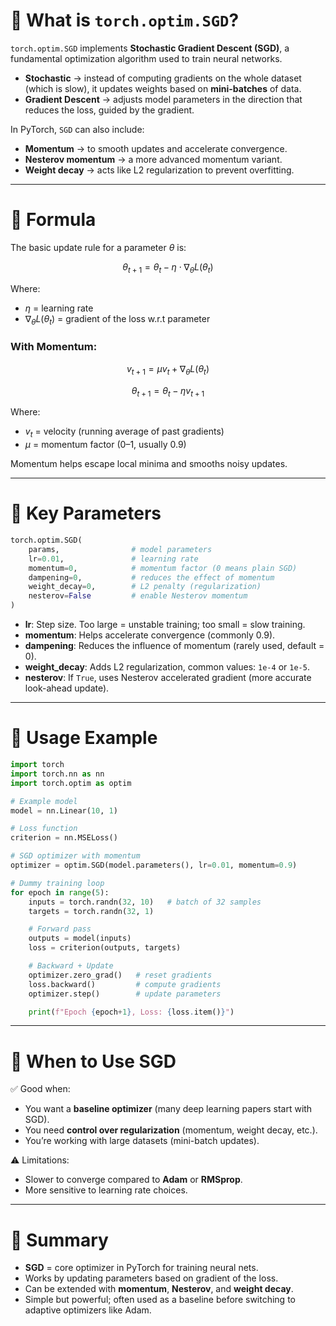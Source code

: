 

# 🔹 What is `torch.optim.SGD`?

`torch.optim.SGD` implements **Stochastic Gradient Descent (SGD)**, a fundamental optimization algorithm used to train neural networks.

* **Stochastic** → instead of computing gradients on the whole dataset (which is slow), it updates weights based on **mini-batches** of data.
* **Gradient Descent** → adjusts model parameters in the direction that reduces the loss, guided by the gradient.

In PyTorch, `SGD` can also include:

* **Momentum** → to smooth updates and accelerate convergence.
* **Nesterov momentum** → a more advanced momentum variant.
* **Weight decay** → acts like L2 regularization to prevent overfitting.

---

# 🔹 Formula

The basic update rule for a parameter $\theta$ is:

$$
\theta_{t+1} = \theta_t - \eta \cdot \nabla_{\theta} L(\theta_t)
$$

Where:

* $\eta$ = learning rate
* $\nabla_{\theta} L(\theta_t)$ = gradient of the loss w\.r.t parameter

### With **Momentum**:

$$
v_{t+1} = \mu v_t + \nabla_{\theta} L(\theta_t)
$$

$$
\theta_{t+1} = \theta_t - \eta v_{t+1}
$$

Where:

* $v_t$ = velocity (running average of past gradients)
* $\mu$ = momentum factor (0–1, usually 0.9)

Momentum helps escape local minima and smooths noisy updates.

---

# 🔹 Key Parameters

```python
torch.optim.SGD(
    params,                # model parameters
    lr=0.01,               # learning rate
    momentum=0,            # momentum factor (0 means plain SGD)
    dampening=0,           # reduces the effect of momentum
    weight_decay=0,        # L2 penalty (regularization)
    nesterov=False         # enable Nesterov momentum
)
```

* **lr**: Step size. Too large = unstable training; too small = slow training.
* **momentum**: Helps accelerate convergence (commonly 0.9).
* **dampening**: Reduces the influence of momentum (rarely used, default = 0).
* **weight\_decay**: Adds L2 regularization, common values: `1e-4` or `1e-5`.
* **nesterov**: If `True`, uses Nesterov accelerated gradient (more accurate look-ahead update).

---

# 🔹 Usage Example

```python
import torch
import torch.nn as nn
import torch.optim as optim

# Example model
model = nn.Linear(10, 1)

# Loss function
criterion = nn.MSELoss()

# SGD optimizer with momentum
optimizer = optim.SGD(model.parameters(), lr=0.01, momentum=0.9)

# Dummy training loop
for epoch in range(5):
    inputs = torch.randn(32, 10)   # batch of 32 samples
    targets = torch.randn(32, 1)

    # Forward pass
    outputs = model(inputs)
    loss = criterion(outputs, targets)

    # Backward + Update
    optimizer.zero_grad()   # reset gradients
    loss.backward()         # compute gradients
    optimizer.step()        # update parameters

    print(f"Epoch {epoch+1}, Loss: {loss.item()}")
```

---

# 🔹 When to Use SGD

✅ Good when:

* You want a **baseline optimizer** (many deep learning papers start with SGD).
* You need **control over regularization** (momentum, weight decay, etc.).
* You’re working with large datasets (mini-batch updates).

⚠️ Limitations:

* Slower to converge compared to **Adam** or **RMSprop**.
* More sensitive to learning rate choices.

---

# 🔹 Summary

* **SGD** = core optimizer in PyTorch for training neural nets.
* Works by updating parameters based on gradient of the loss.
* Can be extended with **momentum**, **Nesterov**, and **weight decay**.
* Simple but powerful; often used as a baseline before switching to adaptive optimizers like Adam.


